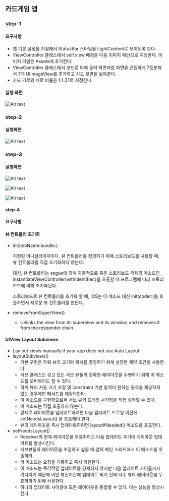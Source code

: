 ## 카드게임 앱

### step-1

#### 요구사항

- 앱 기본 설정을 지정해서 StatusBar 스타일을 LightContent로 보이도록 한다.
- ViewController 클래스에서 self.view 배경을 다음 이미지 패턴으로 지정한다. 이미지 파일은 Assets에 추가한다.
- ViewController 클래스에서 코드로 아래 출력 화면처럼 화면을 균등하게 7등분해서 7개 UIImageView를 추가하고 카드 뒷면을 보여준다.
- 카드 가로와 세로 비율은 1:1.27로 지정한다.

#### 실행 화면

![Alt text](CardGameApp/images/screenshot-step1.jpeg)



### step-2

#### 실행화면

![Alt text](CardGameApp/images/screenshot_step2.jpeg)

### step-3

#### 실행화면

![Alt text](CardGameApp/images/cardgame-step3-01.jpeg)

![Alt text](CardGameApp/images/cardgame-step3-02.jpeg)

![Alt text](CardGameApp/images/cardgame-step3-03.jpeg)

#### step-4

#### 요구사항



#### 뷰 컨트롤러 초기화

- init(nibName:bundle:)

  지정된 이니셜라이저이다. 뷰 컨트롤러를 정의하기 위해 스토리보드를 사용할 때, 뷰 컨트롤러를 직접 초기화하지 않는다. 

  대신, 뷰 컨트롤러는 segue에 의해 자동적으로 혹은 스토리보드 객체의 메소드인 instantiateViewController(withIdentifier:)을 호출할 때 프로그램에 따라 스토리보드에 의해 초기화된다.

  스토리보드로 뷰 컨트롤러를 초기화 할 때, iOS는 이 메소드 대신 init(coder:)를 호출하면서 새로운 뷰 컨트롤러를 만든다.

- removeFromSuperView()

  - Unlinks the view from its superview and its window, and removes it from the responder chain.

#### UIView Layout Subviews

- Lay out views manually if your app does not use Auto Layout
- layoutSubviews()
  - 기본 구현은 하위 뷰의 크기와 위치를 결정하기 위해 설정한 제약 조건을 사용한다.
  - 서브 클래스는 갖고 있는 서브 뷰들의 정확한 레이아웃을 수행하기 위해 이 메소드를 오버라이드 할 수 있다.
  - 하위 뷰의 자동 크기 조정 및 constraint 기반 동작이 원하는 동작을 제공하지 않는 경우에만 메서드를 재정의한다.
  - 이 메소드를 구현함으로써 서브 뷰의 프레임 사각형을 직접 설정할 수 있다.
  - 이 메소드는 직접 호출하지 않는다.
  - 강제로 레이아웃을 업데이트하려면 다음 업데이트 드로잉 이전에 setNeedsLayout() 을 호출해야 한다.
  - 뷰의 레이아웃을 즉시 업데이트하려면 layoutIfNeeded() 메소드를 호출한다.
- setNeedsLayout()
  - Receiver의 현재 레이아웃을 무효화하고 다음 업데이트 주기에 레이아웃 업데이트를 발생시킨다.
  - 서브뷰들의 레이아웃을 조정하고 싶을 때 앱의 메인 스레드에서 이 메소드를 호출하라.
  -  이 메소드는 요청을 기록하고 즉시 리턴한다.
  - 이 메소드는 즉각적인 업데이트를 강제하지 않지만 다음 업데이트 사이클까지 기다리기 때문에 어떤 뷰든지간에 업데이트 되기 전에 다수 뷰의 레이아웃을 무효화하기 위해 사용한다.
  - 하나의 업데이트 사이클에 모든 레이아웃을 통합할 수 있다. 이는 성능을 향상시킨다.


